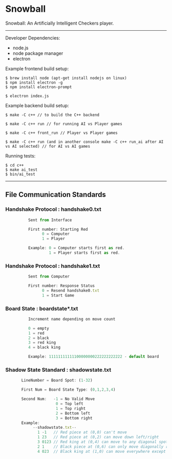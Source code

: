 # Snowball
Snowball: An Artificially Intelligent Checkers player.
____

Developer Dependencies:

  - node.js
  - node package manager
  - electron

Example frontend build setup:

```
$ brew install node (apt-get install nodejs on linux)
$ npm install electron -g
$ npm install electron-prompt

$ electron index.js
```
Example backend build setup:

```
$ make -C c++ // to build the C++ backend

$ make -C c++ run // for running AI vs Player games

$ make -C c++ front_run // Player vs Player games

$ make -C c++ run (and in another console make -C c++ run_ai after AI vs AI selected) // for AI vs AI games
```
Running tests:

```
$ cd c++
$ make ai_test
$ bin/ai_test
```
____

## File Communication Standards

### Handshake Protocol : handshake0.txt
```js
          Sent from Interface

          First number: Starting Red
                0 = Computer
                1 = Player

          Example: 0 = Computer starts first as red.
                   1 = Player starts first as red.
```

### Handshake Protocol : handshake1.txt
```js
          Sent from Computer

          First number: Response Status
                0 = Resend handshake0.txt
                1 = Start Game
```

### Board State : boardstate*.txt
```js
          Increment name depending on move count

          0 = empty
          1 = red
          2 = black
          3 = red king
          4 = black king

          Example: 11111111111100000000222222222222 - default board
```

### Shadow State Standard : shadowstate.txt
```js
       LineNumber = Board Spot: (1-32)

       First Num = Board State Type: (0,1,2,3,4)

       Second Num:   -1 = No Valid Move
                      0 = Top left
                      1 = Top right
                      2 = Bottom left
                      3 = Bottom right
       Example:
            --shadowstate.txt--
              1 -1   // Red piece at (0,0) can't move
              1 23   // Red piece at (0,2) can move down left/right
              3 0123 // Red king at (0,4) can move to any diagonal spot
              2 1    // Black piece at (0,6) can only move diagonally right
              4 023  // Black king at (1,0) can move everywhere except top right
```
